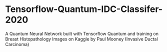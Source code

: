 # Tensorflow-Quantum-IDC-Classifer-2020
A Quantum Neural Network built with Tensorflow Quantum and training on Breast Histopathology Images on Kaggle by Paul Mooney (Invasive Ductal Carcinoma)
